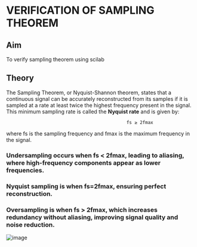 

  # VERIFICATION OF SAMPLING THEOREM


## Aim
To verify sampling theorem using scilab

## Theory
The Sampling Theorem, or Nyquist-Shannon theorem, states that a continuous signal can be accurately reconstructed from its samples if it is sampled at a rate at least twice the highest frequency present in the signal. This minimum sampling rate is called the **Nyquist rate** and is given by:

                                                 fs ≥ 2fmax 

where fs is the sampling frequency and fmax is the maximum frequency in the signal.

### Undersampling  occurs when  fs < 2fmax, leading to aliasing, where high-frequency components appear as lower frequencies.
### Nyquist sampling is when fs=2fmax, ensuring perfect reconstruction.
### Oversampling  is when  fs > 2fmax, which increases redundancy without aliasing, improving signal quality and noise reduction.
![image](https://github.com/user-attachments/assets/bebeec5a-4af8-47a0-9b23-b285109ac35d)

